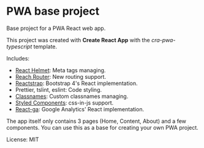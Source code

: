 # PWA base project
Base project for a PWA React web app.

This project was created with **Create React App** with the *cra-pwa-typescript* template.

Includes:

- [React Helmet](https://github.com/nfl/react-helmet "React Helmet"): Meta tags managing.
- [Reach Router](https://reach.tech/router/ "Reach Router"): New routing support.
- [Reactstrap](https://reactstrap.github.io/ "Reactstrap"): Bootstrap 4's React implementation.
- Prettier, tslint, eslint: Code styling.
- [Classnames](https://github.com/JedWatson/classnames "Classnames"): Custom classnames managing.
- [Styled Components](https://styled-components.com/ "Styled Components"): css-in-js support.
- [React-ga](https://github.com/react-ga/react-ga "React-ga"): Google Analytics' React implementation.

The app itself only contains 3 pages (Home, Content, About) and a few components. You can use this as a base for creating your own PWA project.

License: MIT
